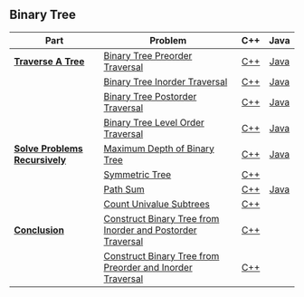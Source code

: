 ## Binary Tree

| Part | Problem | C++ | Java |
| --- | --- | :---: | :---: |
| [**Traverse A Tree**](https://leetcode.com/explore/learn/card/data-structure-tree/134/traverse-a-tree/) | [Binary Tree Preorder Traversal](https://leetcode.com/explore/learn/card/data-structure-tree/134/traverse-a-tree/928/) | [C++](01-Traverse-A-Tree/01-Binary-Tree-Preorder-Traversal/cpp-0144/) | [Java](01-Traverse-A-Tree/01-Binary-Tree-Preorder-Traversal/java-0144/src/) | 
| | [Binary Tree Inorder Traversal](https://leetcode.com/explore/learn/card/data-structure-tree/134/traverse-a-tree/929/) | [C++](01-Traverse-A-Tree/02-Binary-Tree-Inorder-Traversal/cpp-0094/) | [Java](01-Traverse-A-Tree/02-Binary-Tree-Inorder-Traversal/java-0094/src/) |
| | [Binary Tree Postorder Traversal](https://leetcode.com/explore/learn/card/data-structure-tree/134/traverse-a-tree/930/) | [C++](01-Traverse-A-Tree/03-Binary-Tree-Postorder-Traversal/cpp-0145/) | [Java](01-Traverse-A-Tree/03-Binary-Tree-Postorder-Traversal/java-0145/src/) |
| | [Binary Tree Level Order Traversal](https://leetcode.com/explore/learn/card/data-structure-tree/134/traverse-a-tree/931/) | [C++](01-Traverse-A-Tree/04-Binary-Tree-Level-Order-Traversal/cpp-0102/) | [Java](01-Traverse-A-Tree/04-Binary-Tree-Level-Order-Traversal/java-0102/src/) |
| [**Solve Problems Recursively**](https://leetcode.com/explore/learn/card/data-structure-tree/17/solve-problems-recursively/) | [Maximum Depth of Binary Tree](https://leetcode.com/explore/learn/card/data-structure-tree/17/solve-problems-recursively/535/) | [C++](02-Solve-Problems-Recursively/01-Maximum-Depth-of-Binary-Tree/cpp-0104/) | [Java](02-Solve-Problems-Recursively/01-Maximum-Depth-of-Binary-Tree/java-0104/src/) |
| | [Symmetric Tree](https://leetcode.com/explore/learn/card/data-structure-tree/17/solve-problems-recursively/536/) | [C++](02-Solve-Problems-Recursively/02-Symmetric-Tree/cpp-0101/) | |
| | [Path Sum](https://leetcode.com/explore/learn/card/data-structure-tree/17/solve-problems-recursively/537/) | [C++](02-Solve-Problems-Recursively/03-Path-Sum/cpp-0112/) | [Java](02-Solve-Problems-Recursively/03-Path-Sum/java-0112/src/) |
| | [Count Univalue Subtrees](https://leetcode.com/explore/learn/card/data-structure-tree/17/solve-problems-recursively/538/) | [C++](02-Solve-Problems-Recursively/04-Count-Univalue-Subtrees/cpp-0250/) | |
| [**Conclusion**](https://leetcode.com/explore/learn/card/data-structure-tree/133/conclusion/) | [Construct Binary Tree from Inorder and Postorder Traversal](https://leetcode.com/explore/learn/card/data-structure-tree/133/conclusion/942/) | [C++](03-Conclusion/01-Construct-Binary-Tree-from-Inorder-and-Postorder-Traversal/cpp-0106/) | |
| | [Construct Binary Tree from Preorder and Inorder Traversal](https://leetcode.com/explore/learn/card/data-structure-tree/133/conclusion/943/) | [C++](03-Conclusion/02-Construct-Binary-Tree-from-Preorder-and-Inorder-Traversal/cpp-0105/) | |


